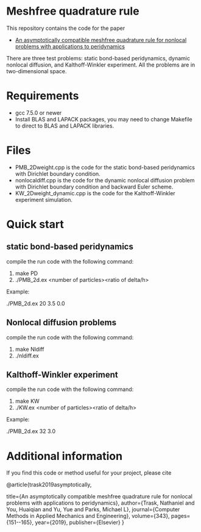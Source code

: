 # Meshfree quadrature rule
This repository contains the code for the paper 

* [An asymptotically compatible meshfree quadrature rule for nonlocal problems with applications to peridynamics](https://www.sciencedirect.com/science/article/pii/S004578251830402X)

There are three test problems: static bond-based peridynamics, dynamic nonlocal diffusion, and Kalthoff-Winkler experiment. All the problems are in two-dimensional space.

# Requirements
* gcc 7.5.0 or newer
* Install BLAS and LAPACK packages, you may need to change Makefile to direct to BLAS and LAPACK libraries.

# Files
* PMB_2Dweight.cpp is the code for the static bond-based peridynamics with Dirichlet boundary condition.
* nonlocaldiff.cpp is the code for the dynamic nonlocal diffusion problem with Dirichlet boundary condition and backward Euler scheme.
* KW_2Dweight_dynamic.cpp is the code for the Kalthoff-Winkler experiment simulation.

# Quick start
## static bond-based peridynamics

compile the run code with the following command:

1. make PD
2. ./PMB_2d.ex \<number of particles\>\<ratio of delta/h\>

Example:

./PMB_2d.ex 20 3.5 0.0

## Nonlocal diffusion problems

compile the run code with the following command:

1. make Nldiff
2. ./nldiff.ex 

## Kalthoff-Winkler experiment

compile the run code with the following command:

1. make KW
2. ./KW.ex \<number of particles\>\<ratio of delta/h\>

Example:

./PMB_2d.ex 32 3.0


# Additional information 

If you find this code or method useful for your project, please cite

@article{trask2019asymptotically,

  title={An asymptotically compatible meshfree quadrature rule for nonlocal problems with applications to peridynamics},
  author={Trask, Nathaniel and You, Huaiqian and Yu, Yue and Parks, Michael L},
  journal={Computer Methods in Applied Mechanics and Engineering},
  volume={343},
  pages={151--165},
  year={2019},
  publisher={Elsevier}
}

